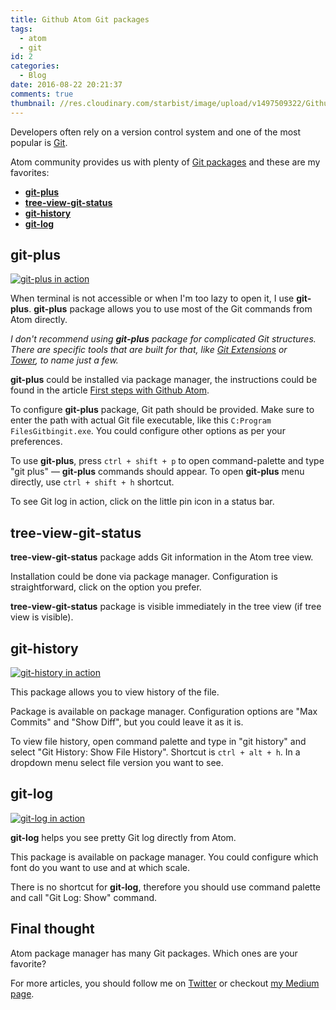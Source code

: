 ```yaml
---
title: Github Atom Git packages
tags:
  - atom
  - git
id: 2
categories:
  - Blog
date: 2016-08-22 20:21:37
comments: true
thumbnail: //res.cloudinary.com/starbist/image/upload/v1497509322/Github-Atom-Git-packages_dxonzr.png
---
```


Developers often rely on a version control system and one of the most popular is [Git](https://git-scm.com/).

Atom community provides us with plenty of [Git packages](https://atom.io/packages/search?q=git) and these are my favorites:

*   **[git-plus](https://atom.io/packages/git-plus)**
*   **[tree-view-git-status](https://atom.io/packages/tree-view-git-status)**
*   **[git-history](https://atom.io/packages/git-history)**
*   **[git-log](https://atom.io/packages/git-log)**

<!-- more -->

## git-plus

[![git-plus in action](//res.cloudinary.com/starbist/image/upload/v1497509531/git-plus_yde1os.png "git-plus in action")](//res.cloudinary.com/starbist/image/upload/v1497509531/git-plus_yde1os.png)

When terminal is not accessible or when I'm too lazy to open it, I use **git-plus**. **git-plus** package allows you to use most of the Git commands from Atom directly.

_I don't recommend using **git-plus** package for complicated Git structures. There are specific tools that are built for that, like [Git Extensions](https://gitextensions.github.io/) or [Tower](https://www.git-tower.com/), to name just a few._

**git-plus** could be installed via package manager, the instructions could be found in the article [First steps with Github Atom](https://silvestarbistrovic.from.hr/en/articles/github-atom-first-steps/).

To configure **git-plus** package, Git path should be provided. Make sure to enter the path with actual Git file executable, like this `C:Program FilesGitbingit.exe`. You could configure other options as per your preferences.

To use **git-plus**, press `ctrl + shift + p` to open command-palette and type "git plus" — **git-plus** commands should appear. To open **git-plus** menu directly, use `ctrl + shift + h` shortcut.

To see Git log in action, click on the little pin icon in a status bar.

## tree-view-git-status

**tree-view-git-status** package adds Git information in the Atom tree view.

Installation could be done via package manager. Configuration is straightforward, click on the option you prefer.

**tree-view-git-status** package is visible immediately in the tree view (if tree view is visible).

## git-history

[![git-history in action](//res.cloudinary.com/starbist/image/upload/v1497509537/git-history_kc6f8e.png "git-history in action")](//res.cloudinary.com/starbist/image/upload/v1497509537/git-history_kc6f8e.png)

This package allows you to view history of the file.

Package is available on package manager. Configuration options are "Max Commits" and "Show Diff", but you could leave it as it is.

To view file history, open command palette and type in "git history" and select "Git History: Show File History". Shortcut is `ctrl + alt + h`. In a dropdown menu select file version you want to see.

## git-log

[![git-log in action](//res.cloudinary.com/starbist/image/upload/v1497509534/git-log_vf13fq.png "git-log in action")](//res.cloudinary.com/starbist/image/upload/v1497509534/git-log_vf13fq.png)

**git-log** helps you see pretty Git log directly from Atom.

This package is available on package manager. You could configure which font do you want to use and at which scale.

There is no shortcut for **git-log**, therefore you should use command palette and call "Git Log: Show" command.

## Final thought

Atom package manager has many Git packages. Which ones are your favorite?

For more articles, you should follow me on [Twitter](https://twitter.com/malimirkeccita) or checkout [my Medium page](https://medium.com/@malimirkeccita).